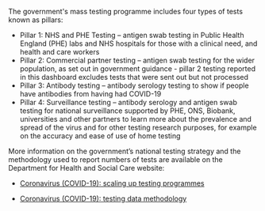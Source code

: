 ﻿The government's mass testing programme includes four types of tests known as pillars:

* Pillar 1: NHS and PHE Testing – antigen swab testing in Public Health England (PHE) labs and NHS hospitals for those with a clinical need, and health and care workers
* Pillar 2: Commercial partner testing – antigen swab testing for the wider population, as set out in government guidance - pillar 2 testing reported in this dashboard excludes tests that were sent out but not processed 
* Pillar 3: Antibody testing – antibody serology testing to show if people have antibodies from having had COVID-19
* Pillar 4: Surveillance testing – antibody serology and antigen swab testing for national surveillance supported by PHE, ONS, Biobank, universities and other partners to learn more about the prevalence and spread of the virus and for other testing research purposes, for example on the accuracy and ease of use of home testing

More information on the government’s national testing strategy and the methodology used to report numbers of tests are available on the Department for Health and Social Care website:

* [Coronavirus (COVID-19): scaling up testing programmes](https://www.gov.uk/government/publications/coronavirus-covid-19-scaling-up-testing-programmes)

* [Coronavirus (COVID-19): testing data methodology](https://www.gov.uk/government/publications/coronavirus-covid-19-testing-data-methodology)